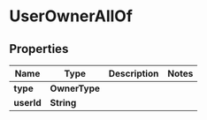 

# UserOwnerAllOf


## Properties

| Name | Type | Description | Notes |
|------------ | ------------- | ------------- | -------------|
|**type** | **OwnerType** |  |  |
|**userId** | **String** |  |  |




